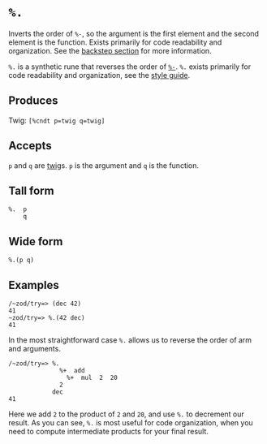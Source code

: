 `%.`
====

Inverts the order of `%-`, so the argument is the first
element and the second element is the function. Exists primarily
for code readability and organization. See the [backstep
section]() for more information.


`%.` is a synthetic rune that reverses the order of [`%-`](). `%.`
exists primarily for code readability and organization, see the [style
guide]().

Produces
--------

Twig: `[%cndt p=twig q=twig]`

Accepts
-------

`p` and `q` are [twig]()s. `p` is the argument and `q` is the function.

Tall form
---------

    %.  p
        q

Wide form
---------

    %.(p q)

Examples
--------

    /~zod/try=> (dec 42)
    41
    ~zod/try=> %.(42 dec)
    41

In the most straightforward case `%.` allows us to reverse the order of
arm and arguments.

    /~zod/try=> %.
                  %+  add
                    %+  mul  2  20
                  2
                dec
    41

Here we add `2` to the product of `2` and `20`, and use `%.` to
decrement our result. As you can see, `%.` is most useful for code
organization, when you need to compute intermediate products for your
final result.

